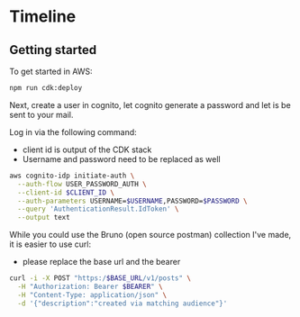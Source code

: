 # Timeline

## Getting started

To get started in AWS:
```bash
npm run cdk:deploy
```

Next, create a user in cognito, let cognito generate a password and let is be sent to your mail.

Log in via the following command:
 - client id is output of the CDK stack
 - Username and password need to be replaced as well
```bash
aws cognito-idp initiate-auth \
  --auth-flow USER_PASSWORD_AUTH \
  --client-id $CLIENT_ID \
  --auth-parameters USERNAME=$USERNAME,PASSWORD=$PASSWORD \
  --query 'AuthenticationResult.IdToken' \
  --output text
```

While you could use the Bruno (open source postman) collection I've made, it is easier to use curl: 
 - please replace the base url and the bearer
```bash
curl -i -X POST "https:/$BASE_URL/v1/posts" \
  -H "Authorization: Bearer $BEARER" \
  -H "Content-Type: application/json" \
  -d '{"description":"created via matching audience"}'
```